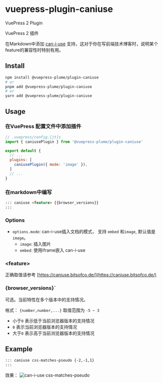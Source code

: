 # vuepress-plugin-caniuse

VuePress 2 Plugin

VuePress 2 插件

在Markdown中添加 [can-i-use](https://caniuse.com/) 支持，这对于你在写前端技术博客时，说明某个feature的兼容性时特别有用。

## Install
``` sh
npm install @vuepress-plume/plugin-caniuse
# or
pnpm add @vuepress-plume/plugin-caniuse
# or
yarn add @vuepress-plume/plugin-caniuse
```

## Usage

### 在VuePress 配置文件中添加插件

``` js
// .vuepress/config.[jt]s
import { caniusePlugin } from '@vuepress-plume/plugin-caniuse'

export default {
  // ...
  plugins: [
    caniusePlugin({ mode: 'image' }),
  ]
  // ...
}
```

### 在markdown中编写

``` md
::: caniuse <feature> {{browser_versions}}
:::
```

### Options

- `options.mode`: can-i-use插入文档的模式， 支持 `embed` 和`image`, 默认值是 `image`。
  - `image`: 插入图片
  - `embed`: 使用iframe嵌入 can-i-use

### \<feature>

正确取值请参考 [https://caniuse.bitsofco.de/](https://caniuse.bitsofco.de/)

### \{browser_versions\}`

可选。当前特性在多个版本中的支持情况。

格式： `{number,number,...}`  取值范围为 `-5 ~ 3`

- 小于`0` 表示低于当前浏览器版本的支持情况
- `0` 表示当前浏览器版本的支持情况
- 大于`0` 表示高于当前浏览器版本的支持情况

## Example

``` md
::: caniuse css-matches-pseudo {-2,-1,1}
:::
```
效果：
![can-i-use css-matches-pseudo](https://caniuse.bitsofco.de/image/css-dir-pseudo.webp)
